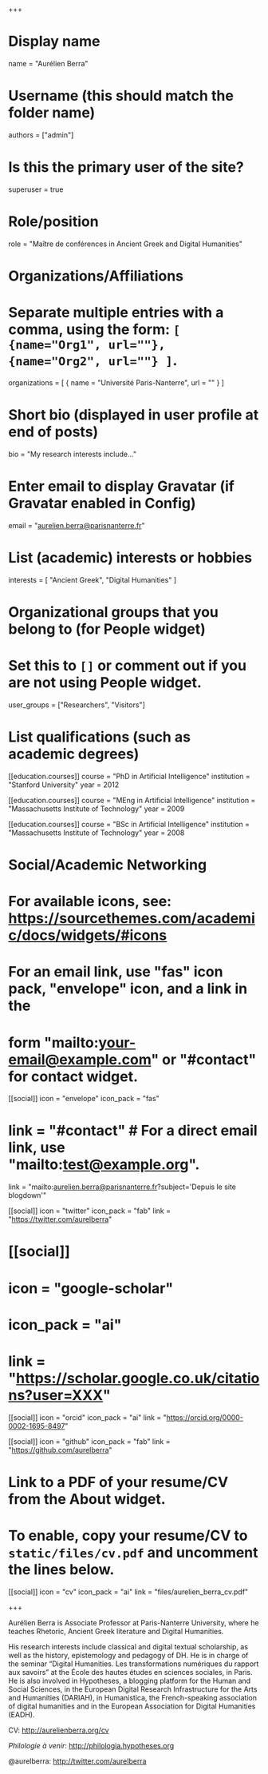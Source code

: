 +++
# Display name
name = "Aurélien Berra"

# Username (this should match the folder name)
authors = ["admin"]

# Is this the primary user of the site?
superuser = true

# Role/position
role = "Maître de conférences in Ancient Greek and Digital Humanities"

# Organizations/Affiliations
#   Separate multiple entries with a comma, using the form: `[ {name="Org1", url=""}, {name="Org2", url=""} ]`.
organizations = [ { name = "Université Paris-Nanterre", url = "" } ]

# Short bio (displayed in user profile at end of posts)
bio = "My research interests include…"

# Enter email to display Gravatar (if Gravatar enabled in Config)
email = "aurelien.berra@parisnanterre.fr"

# List (academic) interests or hobbies
interests = [
  "Ancient Greek",
  "Digital Humanities"
]

# Organizational groups that you belong to (for People widget)
#   Set this to `[]` or comment out if you are not using People widget.
user_groups = ["Researchers", "Visitors"]

# List qualifications (such as academic degrees)
[[education.courses]]
  course = "PhD in Artificial Intelligence"
  institution = "Stanford University"
  year = 2012

[[education.courses]]
  course = "MEng in Artificial Intelligence"
  institution = "Massachusetts Institute of Technology"
  year = 2009

[[education.courses]]
  course = "BSc in Artificial Intelligence"
  institution = "Massachusetts Institute of Technology"
  year = 2008

# Social/Academic Networking
# For available icons, see: https://sourcethemes.com/academic/docs/widgets/#icons
#   For an email link, use "fas" icon pack, "envelope" icon, and a link in the
#   form "mailto:your-email@example.com" or "#contact" for contact widget.

[[social]]
  icon = "envelope"
  icon_pack = "fas"
  # link = "#contact"  # For a direct email link, use "mailto:test@example.org".
  link = "mailto:aurelien.berra@parisnanterre.fr?subject='Depuis le site blogdown'"

[[social]]
  icon = "twitter"
  icon_pack = "fab"
  link = "https://twitter.com/aurelberra"

# [[social]]
#   icon = "google-scholar"
#   icon_pack = "ai"
#   link = "https://scholar.google.co.uk/citations?user=XXX"

[[social]]
  icon = "orcid"
  icon_pack = "ai"
  link = "https://orcid.org/0000-0002-1695-8497"

[[social]]
  icon = "github"
  icon_pack = "fab"
  link = "https://github.com/aurelberra"

# Link to a PDF of your resume/CV from the About widget.
# To enable, copy your resume/CV to `static/files/cv.pdf` and uncomment the lines below.
[[social]]
  icon = "cv"
  icon_pack = "ai"
  link = "files/aurelien_berra_cv.pdf"

+++

Aurélien Berra is Associate Professor at Paris-Nanterre University, where he teaches Rhetoric, Ancient Greek literature and Digital Humanities.

His research interests include classical and digital textual scholarship, as well as the history, epistemology and pedagogy of DH. He is in charge of the seminar “Digital Humanities. Les transformations numériques du rapport aux savoirs” at the École des hautes études en sciences sociales, in Paris. He is also involved in Hypotheses, a blogging platform for the Human and Social Sciences, in the European Digital Research Infrastructure for the Arts and Humanities (DARIAH), in Humanistica, the French-speaking association of digital humanities and in the European Association for Digital Humanities (EADH). 

CV: http://aurelienberra.org/cv

*Philologie à venir*: http://philologia.hypotheses.org

@aurelberra: http://twitter.com/aurelberra
